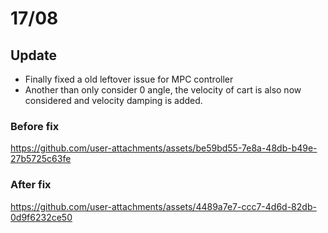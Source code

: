 # 17/08

## Update
- Finally fixed a old leftover issue for MPC controller
- Another than only consider 0 angle, the velocity of cart is also now considered and velocity damping is added.

### Before fix
https://github.com/user-attachments/assets/be59bd55-7e8a-48db-b49e-27b5725c63fe

### After fix
https://github.com/user-attachments/assets/4489a7e7-ccc7-4d6d-82db-0d9f6232ce50